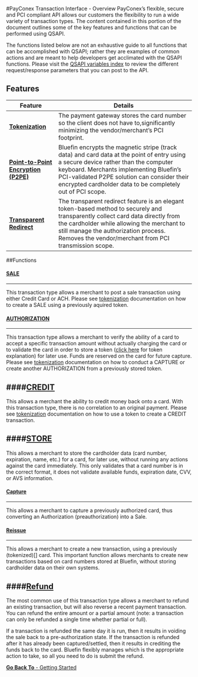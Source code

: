 #PayConex Transaction Interface - Overview
PayConex’s flexible, secure and PCI compliant API allows our customers the flexibility to run a wide variety of transaction types. The content contained in this portion of the document outlines some of the key features and functions that can be performed using QSAPI. 

The functions listed below are not an exhaustive guide to all functions that can be accomplished with QSAPI; rather they are examples of common actions and are meant to help developers get acclimated with the QSAPI functions. Please visit the [QSAPI variables index](variable-index/qsapi/qsapi-request-parameters.md) to review the different request/response parameters that you can post to the API.

## Features

Feature| Details
------------- | -------------
[**Tokenization**](/Tokenization) | The payment gateway stores the card number so the client does not have to,significantly minimizing the vendor/merchant’s PCI footprint.
[**Point-to-Point Encryption (P2PE)**](Point-to-Point-Encryption)  | Bluefin encrypts the magnetic stripe (track data) and card data at the point of entry using a secure device rather than the computer keyboard. Merchants implementing Bluefin’s PCI-validated P2PE solution can consider their encrypted cardholder data to be completely out of PCI scope.
[**Transparent Redirect**](Transparent-Redirect/README.md) | The transparent redirect feature is an elegant token-based method to securely and transparently collect card data directly from the cardholder while allowing the merchant to still manage the authorization process. Removes the vendor/merchant from PCI transmission scope.


##Functions

#### [SALE](SALE)
-----
This transaction type allows a merchant to post a sale transaction using either Credit Card or ACH. Please see [tokenization](Tokenization) documentation on how to create a SALE using a previously aquired token. 

#### [AUTHORIZATION](AUTHORIZATION)
-----
This transaction type allows a merchant to verify the ability of a card to accept a specific transaction amount without actually charging the card or to validate the card in order to store a token ([click here]() for token explanation) for later use. Funds are reserved on the card for future capture. Please see [tokenization](Tokenization) documentation on how to conduct a CAPTURE or create another AUTHORIZATION from a previously stored token.

####[CREDIT](CREDIT)
-----
This allows a merchant the ability to credit money back onto a card. With this transaction type, there is no correlation to an original payment. Please see [tokenization](Tokenization) documentation on how to use a token to create a CREDIT transaction. 

####[STORE](STORE)
-----
This allows a merchant to store the cardholder data (card number, expiration, name, etc.) for a card, for later use, without running any actions against the card immediately. This only validates that a card number is in the correct format, it does not validate available funds, expiration date, CVV, or AVS information.

#### [Capture]()
-----
This allows a merchant to capture a previously authorized card, thus converting an Authorization (preauthorization)
into a Sale.

#### [Reissue]()
-----
This allows a merchant to create a new transaction, using a previously (tokenized)[] card. This important function allows merchants to create new transactions based on card numbers stored at Bluefin, without storing cardholder data on their own systems.

####[Refund]()
-----
The most common use of this transaction type allows a merchant to refund an existing transaction, but will also reverse a recent payment transaction. You can refund the entire amount or a partial amount (note: a transaction can only be refunded a single time whether partial or full). 

If a transaction is refunded the same day it is run, then it results in voiding the sale back to a pre-authorization state. If the transaction is refunded after it has already been captured/settled, then it results in crediting the funds back to the card. Bluefin flexibly manages which is the appropriate action to take, so all you need to do is submit the refund.

[**Go Back To** - Getting Started](/getting-started.md)
